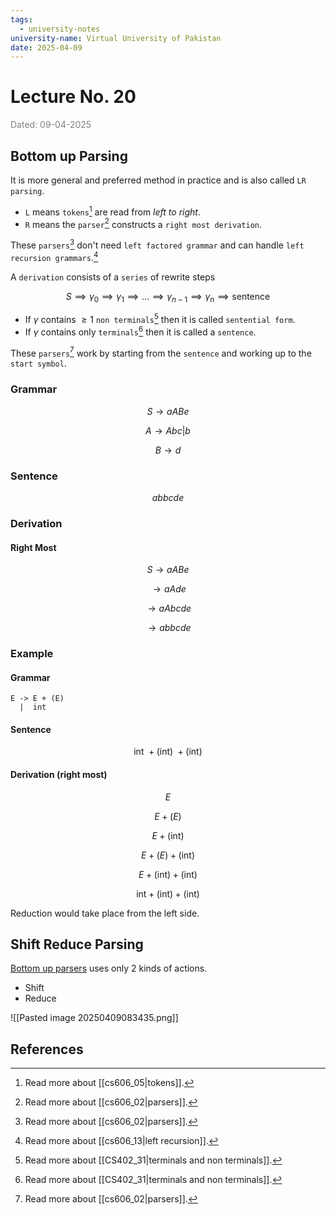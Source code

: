 ```yaml
---
tags:
  - university-notes
university-name: Virtual University of Pakistan
date: 2025-04-09
---
```


# Lecture No. 20

<span style="color: gray;">Dated: 09-04-2025</span>

## Bottom up Parsing

It is more general and preferred method in practice and is also called `LR parsing`.

- `L` means `tokens`[^1] are read from _left to right_.
- `R` means the `parser`[^2] constructs a `right most derivation`.

These `parsers`[^2] don't need `left factored grammar` and can handle `left recursion grammars`.[^3]

A `derivation` consists of a `series` of rewrite steps  

$$S \implies \gamma_0 \implies \gamma_1 \implies \ldots \implies \gamma_{n - 1} \implies \gamma_n \implies \text{sentence}$$

- If $\gamma$ contains $\ge 1$ `non terminals`[^4] then it is called `sentential form`.
- If $\gamma$ contains only `terminals`[^4] then it is called a `sentence`.

These `parsers`[^2] work by starting from the `sentence` and working up to the `start symbol`.

### Grammar

$$S \to aABe$$

$$A \to Abc | b$$

$$B \to d$$

### Sentence

$$abbcde$$

### Derivation

#### Right Most

$$S \to aABe$$

$$\to aAde$$

$$\to aAbcde$$

$$\to abbcde$$

### Example

#### Grammar

```
E -> E + (E)
  |  int
```

#### Sentence

$$\text{int } + \text{(int) } + \text{(int)}$$

#### Derivation (right most)

$$E$$

$$E + (E)$$

$$E + (\text{int})$$

$$E + (E) + (\text{int})$$

$$E + (\text{int}) + (\text{int})$$

$$\text{int} + (\text{int}) + (\text{int})$$

Reduction would take place from the left side.

## Shift Reduce Parsing

[Bottom up parsers](#bottom-up-parsing) uses only 2 kinds of actions.

- Shift
- Reduce

![[Pasted image 20250409083435.png]]

## References

[^1]: Read more about [[cs606_05|tokens]].
[^2]: Read more about [[cs606_02|parsers]].
[^3]: Read more about [[cs606_13|left recursion]].
[^4]: Read more about [[CS402_31|terminals and non terminals]].